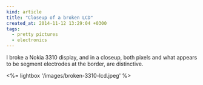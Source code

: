 ```yaml
---
kind: article
title: "Closeup of a broken LCD"
created_at: 2014-11-12 13:29:04 +0300
tags:
  - pretty pictures
  - electronics
---
```


I broke a Nokia 3310 display, and in a closeup, both pixels and what appears to be segment electrodes at the border, are distinctive.

<!--more-->

<%= lightbox '/images/broken-3310-lcd.jpeg' %>

